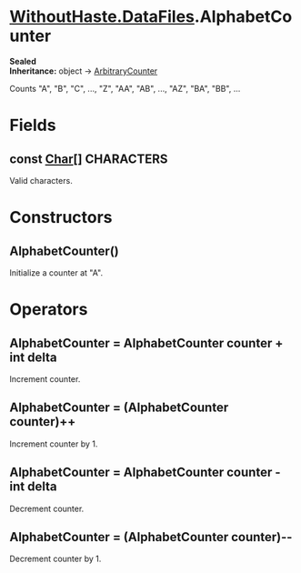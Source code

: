 # [WithoutHaste.DataFiles](TableOfContents.WithoutHaste.DataFiles.md).AlphabetCounter

**Sealed**  
**Inheritance:** object → [ArbitraryCounter](WithoutHaste.DataFiles.ArbitraryCounter.md)  

Counts "A", "B", "C", ..., "Z", "AA", "AB", ..., "AZ", "BA", "BB", ...  

# Fields

## const [Char[]](https://docs.microsoft.com/en-us/dotnet/api/system.array) CHARACTERS

Valid characters.  

# Constructors

## AlphabetCounter()

Initialize a counter at "A".  

# Operators

## AlphabetCounter = AlphabetCounter counter + int delta

Increment counter.  

## AlphabetCounter = (AlphabetCounter counter)++

Increment counter by 1.  

## AlphabetCounter = AlphabetCounter counter - int delta

Decrement counter.  

## AlphabetCounter = (AlphabetCounter counter)--

Decrement counter by 1.  

